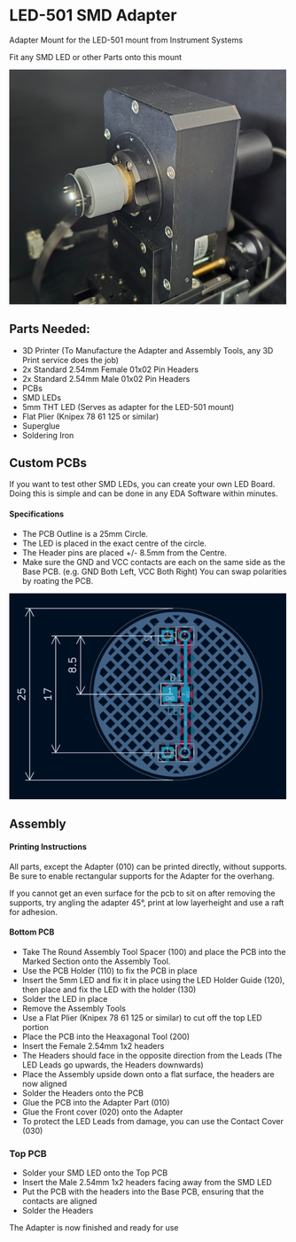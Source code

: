 # LED-501 SMD Adapter
Adapter Mount for the LED-501 mount from Instrument Systems  

Fit any SMD LED or other Parts onto this mount


<img src="Adapter_Image.png" width="500">

## Parts Needed:
- 3D Printer (To Manufacture the Adapter and Assembly Tools, any 3D Print service does the job)
- 2x Standard 2.54mm Female 01x02 Pin Headers 
- 2x Standard 2.54mm Male 01x02 Pin Headers
- PCBs
- SMD LEDs
- 5mm THT LED (Serves as adapter for the LED-501 mount)
- Flat Plier (Knipex 78 61 125 or similar)
- Superglue
- Soldering Iron

## Custom PCBs
If you want to test other SMD LEDs, you can create your own LED Board.
Doing this is simple and can be done in any EDA Software within minutes.

#### Specifications
- The PCB Outline is a 25mm Circle.
- The LED is placed in the exact centre of the circle.
- The Header pins are placed +/- 8.5mm from the Centre.
- Make sure the GND and VCC contacts are each on the same side as the Base PCB. (e.g. GND Both Left, VCC Both Right) You can swap polarities by roating the PCB.

<img src="PCB_Spacings.png" width="500">

## Assembly

#### Printing Instructions

All parts, except the Adapter (010) can be printed directly, without supports.
Be sure to enable rectangular supports for the Adapter for the overhang.

If you cannot get an even surface for the pcb to sit on after removing the supports, try angling the adapter 45°, print at low layerheight and use a raft for adhesion.

#### Bottom PCB

- Take The Round Assembly Tool Spacer (100) and place the PCB into the Marked Section onto the Assembly Tool.
- Use the PCB Holder (110) to fix the PCB in place
- Insert the 5mm LED and fix it in place using the LED Holder Guide (120), then place and fix the LED with the holder (130)
- Solder the LED in place
- Remove the Assembly Tools
- Use a Flat Plier (Knipex 78 61 125 or similar) to cut off the top LED portion   
- Place the PCB into the Heaxagonal Tool (200)
- Insert the Female 2.54mm 1x2 headers 
- The Headers should face in the opposite direction from the Leads (The LED Leads go upwards, the Headers downwards)
- Place the Assembly upside down onto a flat surface, the headers are now aligned
- Solder the Headers onto the PCB
- Glue the PCB into the Adapter Part (010)   
- Glue the Front cover (020) onto the Adapter
- To protect the LED Leads from damage, you can use the Contact Cover (030)

### Top PCB

- Solder your SMD LED onto the Top PCB
- Insert the Male 2.54mm 1x2 headers facing away from the SMD LED
- Put the PCB with the headers into the Base PCB, ensuring that the contacts are aligned
- Solder the Headers

The Adapter is now finished and ready for use
